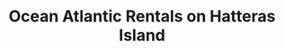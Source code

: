 ---
title: "Ocean Atlantic Rentals on Hatteras Island"
url: /avon/ocean-atlantic-rentals-on-hatteras-island/
shop: Mieten
---